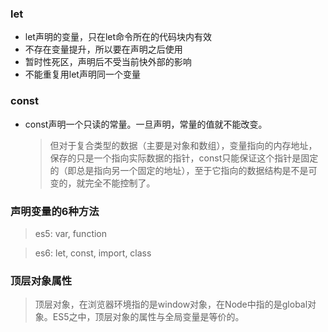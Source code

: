 ### let
* let声明的变量，只在let命令所在的代码块内有效
* 不存在变量提升，所以要在声明之后使用
* 暂时性死区，声明后不受当前快外部的影响
* 不能重复用let声明同一个变量

### const
* const声明一个只读的常量。一旦声明，常量的值就不能改变。
  > 但对于复合类型的数据（主要是对象和数组），变量指向的内存地址，保存的只是一个指向实际数据的指针，const只能保证这个指针是固定的（即总是指向另一个固定的地址），至于它指向的数据结构是不是可变的，就完全不能控制了。
  
### 声明变量的6种方法
> es5: var, function

> es6: let, const, import, class

### 顶层对象属性
> 顶层对象，在浏览器环境指的是window对象，在Node中指的是global对象。ES5之中，顶层对象的属性与全局变量是等价的。

